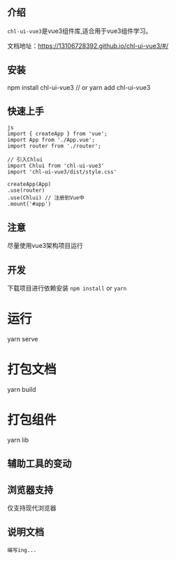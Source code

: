 <div align="center">
</div>

## 介绍
`chl-ui-vue3`是vue3组件库,适合用于vue3组件学习。

文档地址：https://13106728392.github.io/chl-ui-vue3/#/


## 安装

npm install chl-ui-vue3
// or
yarn add chl-ui-vue3



## 快速上手
```
js
import { createApp } from 'vue';
import App from './App.vue';
import router from './router';

// 引入Chlui
import Chlui from 'chl-ui-vue3'
import 'chl-ui-vue3/dist/style.css'

createApp(App)
.use(router)
.use(Chlui) // 注册到Vue中
.mount('#app')
```

## 注意

尽量使用vue3架构项目运行



## 开发
下载项目进行依赖安装 `npm install` or `yarn`


# 运行
yarn serve

# 打包文档
yarn build

# 打包组件
yarn lib


## 辅助工具的变动

## 浏览器支持
仅支持现代浏览器


## 说明文档
    编写ing...
